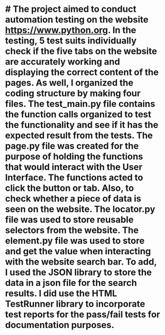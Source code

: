 # # The project aimed to conduct automation testing on the website https://www.python.org. In the testing, 5 test suits individually check if the five tabs on the website are accurately working and displaying the correct content of the pages. As well, I organized the coding structure by making four files. The test_main.py file contains the function calls organized to test the functionality and see if it has the expected result from the tests. The page.py file was created for the purpose of holding the functions that would interact with the User Interface. The functions acted to click the button or tab. Also, to check whether a piece of data is seen on the website. The locator.py file was used to store reusable selectors from the website. The element.py file was used to store and get the value when interacting with the website search bar. To add, I used the JSON library to store the data in a json file for the search results. I did use the HTML TestRunner library to incorporate test reports for the pass/fail tests for documentation purposes. 